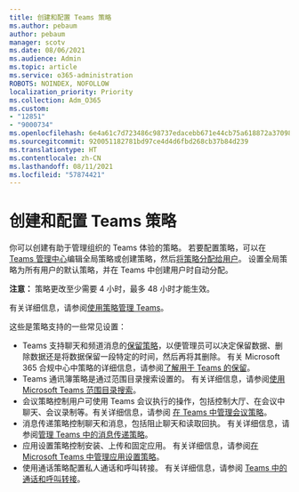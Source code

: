 ```yaml
---
title: 创建和配置 Teams 策略
ms.author: pebaum
author: pebaum
manager: scotv
ms.date: 08/06/2021
ms.audience: Admin
ms.topic: article
ms.service: o365-administration
ROBOTS: NOINDEX, NOFOLLOW
localization_priority: Priority
ms.collection: Adm_O365
ms.custom:
- "12851"
- "9000734"
ms.openlocfilehash: 6e4a61c7d723486c98737edacebb671e44cb75a618872a37098642021aa70c38
ms.sourcegitcommit: 920051182781bd97ce4d4d6fbd268cb37b84d239
ms.translationtype: HT
ms.contentlocale: zh-CN
ms.lasthandoff: 08/11/2021
ms.locfileid: "57874421"
---
```

# <a name="create-and-configure-teams-policies"></a>创建和配置 Teams 策略

你可以创建有助于管理组织的 Teams 体验的策略。 若要配置策略，可以在 [Teams 管理中心](https://admin.microsoft.com/)编辑全局策略或创建策略，然后[将策略分配给用户](https://docs.microsoft.com/microsoftteams/assign-policies)。 设置全局策略为所有用户的默认策略，并在 Teams 中创建用户时自动分配。

**注意：** 策略更改至少需要 4 小时，最多 48 小时才能生效。 

有关详细信息，请参阅[使用策略管理 Teams](https://docs.microsoft.com/microsoftteams/manage-teams-with-policies)。

这些是策略支持的一些常见设置：

- Teams 支持聊天和频道消息的[保留策略](https://docs.microsoft.com/microsoftteams/retention-policies)，以便管理员可以决定保留数据、删除数据还是将数据保留一段特定的时间，然后再将其删除。 有关 Microsoft 365 合规中心中策略的详细信息，请参阅[了解用于 Teams 的保留](https://docs.microsoft.com/microsoftteams/assign-policies)。
- Teams 通讯簿策略是通过范围目录搜索设置的。 有关详细信息，请参阅[使用 Microsoft Teams 范围目录搜索](https://docs.microsoft.com/MicrosoftTeams/teams-scoped-directory-search)。
- 会议策略控制用户可使用 Teams 会议执行的操作，包括控制大厅、在会议中聊天、会议录制等。有关详细信息，请参阅 [在 Teams 中管理会议策略](https://docs.microsoft.com/microsoftteams/meeting-policies-in-teams)。
- 消息传递策略控制聊天和消息，包括阻止聊天和读取回执。 有关详细信息，请参阅[管理 Teams 中的消息传递策略](https://docs.microsoft.com/microsoftteams/messaging-policies-in-teams)。
- 应用设置策略控制安装、上传和固定应用。 有关详细信息，请参阅[在 Microsoft Teams 中管理应用设置策略](https://docs.microsoft.com/MicrosoftTeams/teams-app-setup-policies)。
- 使用通话策略配置私人通话和呼叫转接。 有关详细信息，请参阅 [Teams 中的通话和呼叫转接](https://docs.microsoft.com/MicrosoftTeams/teams-calling-policy)。

